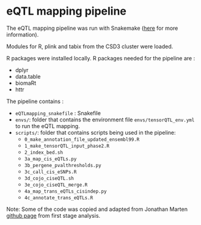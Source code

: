 # eQTL mapping pipeline

The eQTL mapping pipeline was run with Snakemake ([here](https://snakemake.readthedocs.io/en/stable/) for more information).

Modules for R, plink and tabix from the CSD3 cluster were loaded. 

R packages were installed locally. R packages needed for the pipeline are :
* dplyr
* data.table
* biomaRt
* httr

The pipeline contains :
* `eQTLmapping_snakefile` : Snakefile 
* `envs/`: folder that contains the environment file `envs/tensorQTL_env.yml` to run the eQTL mapping.
* `scripts/`: folder that contains scripts being used in the pipeline:
    * `0_make_annotation_file_updated_ensembl99.R`
    * `1_make_tensorQTL_input_phase2.R`
    * `2_index_bed.sh`
    * `3a_map_cis_eQTLs.py`
    * `3b_pergene_pvalthresholds.py` 
    * `3c_call_cis_eSNPs.R`
    * `3d_cojo_ciseQTL.sh`
    * `3e_cojo_ciseQTL_merge.R`
    * `4a_map_trans_eQTLs_cisindep.py`
    * `4c_annotate_trans_eQTLs.R`

    
Note: Some of the code was copied and adapted from Jonathan Marten [github page](https://github.com/JonMarten/RNAseq) from first stage analysis.
